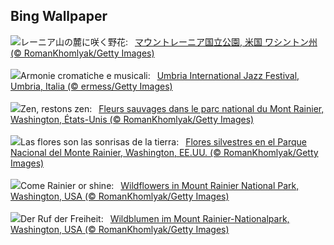 ## Bing Wallpaper
![](https://www.bing.com/th?id=OHR.RainierWildflowers_JA-JP5257571908_UHD.jpg&w=1000)レーニア山の麓に咲く野花:&nbsp;&ensp;[マウントレーニア国立公園, 米国 ワシントン州 (© RomanKhomlyak/Getty Images)](https://www.bing.com/th?id=OHR.RainierWildflowers_JA-JP5257571908_UHD.jpg)
<br><br/>
![](https://www.bing.com/th?id=OHR.UmbriaInternationalJazz_IT-IT2914317092_UHD.jpg&w=1000)Armonie cromatiche e musicali:&nbsp;&ensp;[Umbria International Jazz Festival, Umbria, Italia (© ermess/Getty Images)](https://www.bing.com/th?id=OHR.UmbriaInternationalJazz_IT-IT2914317092_UHD.jpg)
<br><br/>
![](https://www.bing.com/th?id=OHR.RainierWildflowers_FR-FR1422439917_UHD.jpg&w=1000)Zen, restons zen:&nbsp;&ensp;[Fleurs sauvages dans le parc national du Mont Rainier, Washington, États-Unis (© RomanKhomlyak/Getty Images)](https://www.bing.com/th?id=OHR.RainierWildflowers_FR-FR1422439917_UHD.jpg)
<br><br/>
![](https://www.bing.com/th?id=OHR.RainierWildflowers_ES-ES3642335933_UHD.jpg&w=1000)Las flores son las sonrisas de la tierra:&nbsp;&ensp;[Flores silvestres en el Parque Nacional del Monte Rainier, Washington, EE.UU. (© RomanKhomlyak/Getty Images)](https://www.bing.com/th?id=OHR.RainierWildflowers_ES-ES3642335933_UHD.jpg)
<br><br/>
![](https://www.bing.com/th?id=OHR.RainierWildflowers_EN-GB3567513605_UHD.jpg&w=1000)Come Rainier or shine:&nbsp;&ensp;[Wildflowers in Mount Rainier National Park, Washington, USA (© RomanKhomlyak/Getty Images)](https://www.bing.com/th?id=OHR.RainierWildflowers_EN-GB3567513605_UHD.jpg)
<br><br/>
![](https://www.bing.com/th?id=OHR.RainierWildflowers_DE-DE3042432788_UHD.jpg&w=1000)Der Ruf der Freiheit:&nbsp;&ensp;[Wildblumen im Mount Rainier-Nationalpark, Washington, USA (© RomanKhomlyak/Getty Images)](https://www.bing.com/th?id=OHR.RainierWildflowers_DE-DE3042432788_UHD.jpg)
<br><br/>
